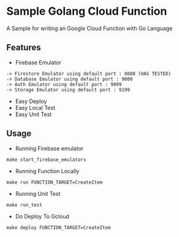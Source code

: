 
# Sample Golang Cloud Function



A Sample for writing an Google Cloud Function with Go Language

## Features

- Firebase Emulator
```
-> Firestore Emulator using default port : 8080 (HAS TESTED)
-> Database Emulator using default port : 9000
-> Auth Emulator using default port : 9099
-> Storage Emulator using default port : 9199

```
- Easy Deploy
- Easy Local Test
- Easy Unit Test

## Usage

- Running Firebase emulator
```
make start_firebase_emulators

```

- Running Function Locally

```
make run FUNCTION_TARGET=CreateItem

```

- Running Unit Test
```
make run_test

```

- Do Deploy To Gcloud
```
make deploy FUNCTION_TARGET=CreateItem

```